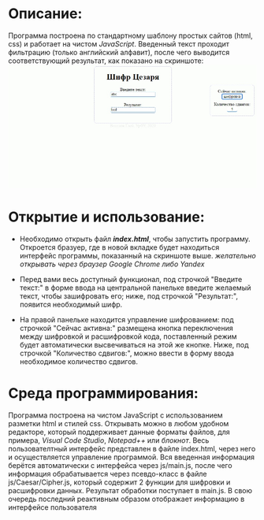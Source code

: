 # Описание:
Программа построена по стандартному шаблону простых сайтов (html, css) и работает на чистом *JavaScript*. Введенный текст проходит фильтрацию (только английский алфавит), после чего выводится соответствующий результат, как показано на скриншоте:
![Пример](example.jpg "Пример")

# Открытие и использование:
* Необходимо открыть файл ___index.html___, чтобы запустить программу. Откроется бразуер, где в новой вкладке будет находиться интерфейс программы, показанный на скриншоте выше. 
*желательно открывать через браузер Google Chrome либо Yandex*

* Перед вами весь доступный функционал, под строчкой "Введите текст:" в форме ввода на центральной панельке введите желаемый текст, чтобы зашифровать его; ниже, под строчкой "Результат:", появится необходимый шифр. 
* На правой панельке находится управление шифрованием: под строчкой "Сейчас активна:" размещена кнопка переключения между шифровкой и расшифровкой кода, поставленный режим будет автоматически высвечиваться на этой же кнопке. Ниже, под строчкой "Количество сдвигов:", можно ввести в форму ввода необходимое количество сдвигов.

# Среда программирования: 
Программа построена на чистом JavaScript с использованием разметки html и стилей css. Открывать можно в любом удобном редакторе, который поддерживает данные форматы файлов, для примера, *Visual Code Studio*, *Notepad++* или *блокнот*. Весь пользователтный интерфейс представлен в файле index.html, через него и осуществляется управление программой. Вся введенная информация берётся автоматически с интерфейса через js/main.js, после чего информация обрабатывается через псевдо-класс в файле js/Caesar/Cipher.js, который содержит 2 функции для шифровки и расшифровки данных. Результат обработки поступает в main.js. В свою очередь последний реактивным образом отображает информацию в интерфейсе пользователя
